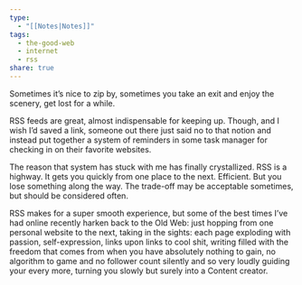 ```yaml
---
type:
  - "[[Notes|Notes]]"
tags:
  - the-good-web
  - internet
  - rss
share: true
---
```


Sometimes it’s nice to zip by, sometimes you take an exit and enjoy the scenery, get lost for a while.

RSS feeds are great, almost indispensable for keeping up. Though, and I wish I’d saved a link, someone out there just said no to that notion and instead put together a system of reminders in some task manager for checking in on their favorite websites. 


The reason that system has stuck with me has finally crystallized. RSS is a highway. It gets you quickly from one place to the next. Efficient. But you lose something along the way. The trade-off may be acceptable sometimes, but should be considered often.


RSS makes for a super smooth experience, but some of the best times I’ve had online recently harken back to the Old Web: just hopping from one personal website to the next, taking in the sights: each page exploding with passion, self-expression, links upon links to cool shit, writing filled with the freedom that comes from when you have absolutely nothing to gain, no algorithm to game and no follower count silently and so very loudly guiding your every more, turning you slowly but surely into a Content creator.

